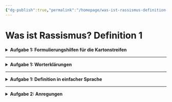 ```yaml
---
{"dg-publish":true,"permalink":"/homepage/was-ist-rassismus-definition-1/"}
---
```


# Was ist Rassismus? Definition 1

<details>
    <summary><b>Aufgabe 1: Formulierungshilfen für die Kartonstreifen</b></summary>
<u>Rassismus...</u><ul>
    <li>... ist gekennzeichnet durch...</li>
    <li>... kann sich zeigen in...</li>
    <li>... basiert auf der Annahme, dass ...</li>
    <li>... klassifiziert Menschen nach ...</li>
    <li>... kann erkannt werden an ...</li>
    <li>... zeigt/äußert sind in/durch ...</li></ul>
</details>

<hr style="border-color: light grey;">

<details>
    <summary><b>Aufgabe 1: Worterklärungen</b></summary>
<ul>
    <li><u>klassifiziert:</u> (nach Merkmalen, Eigenschaften o.Ä.) in Klassen einteilen, einordnen (z.B. "Tiere, Pflanzen nach der Gattung klassifizieren")</li></ul>
   <ul><li><u>ethnisch:</u> die Kultur- und Lebensgemeinschaft einer Volksgruppe betreffend</li></ul>
    <ul><li><u>hierarschisiert:</u> in einer Hierarchie (Rangordnung) anordnen, abstufen</li></ul>    
</details>

<hr style="border-color: light grey;">

<details>
    <summary><b>Aufgabe 1: Definition in einfacher Sprache</b></summary>
    Rassismus bedeutet, dass Menschen als Teil einer bestimmten Gruppe angesehen werden, basierend auf Aspekten wie Aussehen, Kultur, Religion oder Herkunft. Diese Gruppen werden als fest und unveränderlich angesehen, und den Menschen in ihnen werden bestimmte Eigenschaften zugeschrieben, die sie angeblich alle teilen. Rassismus bewertet Menschen und sortiert sie in eine Rangordnung ein, wobei einige Gruppen als besser und andere als schlechter angesehen werden.
</details>

<hr style="border-color: light grey;">

<details>
    <summary><b>Aufgabe 2: Anregungen</b></summary>
<ul>
    <li>Erkläre, inwiefern der Satz "Ausländer kosten den Staat nur Geld" zeigt, dass Menschen einer "homogenen Gruppe" zugeordnet werden.</li></ul>
    <ul><li>Eine Frau trägt ein Kopftuch als Teil ihrer religösen Praxis. Beschreibe, welche "unveränderliche Merkmale und Eigenschaften" ihr aufgrund dessen von manchen Menschen zugeschrieben werden könnten.</li></ul>
    <ul><li>Bei einer Jobbewerbung nimmt ein Kandidat teil, dessen Name auf eine bestimmte ethnische Zugehörigkeit hindeutet. Beschreibe, wie sich eine Klassifizierung "nach angeblich äußerlichen, kulturellen, religiösen oder ethnischen Kriterien" in diesem Fall auswirken könnte.</li></ul>
    <ul><li>In einer Diskussion über akademische Leistungen in der Schule vergleicht ein Lehrer die mathematischen Leistungen von Schülern asiatischer Herkunft mit denen von Mitschülern anderer Ethnien. Beschreibe, inwiefern hier Gruppen "hierarchisiert" werden.</li>
    </ul>
</details>

